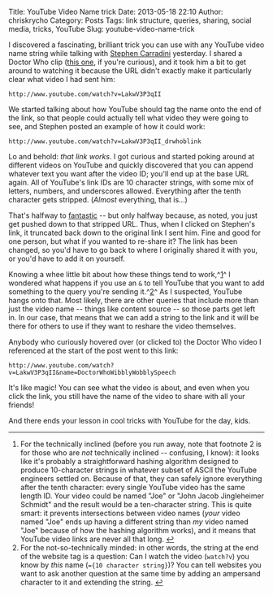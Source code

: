 Title: YouTube Video Name trick
Date: 2013-05-18 22:10
Author: chriskrycho
Category: Posts
Tags: link structure, queries, sharing, social media, tricks, YouTube
Slug: youtube-video-name-trick

I discovered a fascinating, brilliant trick you can use with any YouTube
video name string while talking with [Stephen Carradini][] yesterday. I
shared a Doctor Who clip ([this one][], if you're curious), and it took
him a bit to get around to watching it because the URL didn't exactly
make it particularly clear what video I had sent him:

    http://www.youtube.com/watch?v=LakwV3P3qII

We started talking about how YouTube should tag the name onto the end of
the link, so that people could actually tell what video they were going
to see, and Stephen posted an example of how it could work:

    http://www.youtube.com/watch?v=LakwV3P3qII_drwhoblink

Lo and behold: *that link works*. I got curious and started poking
around at different videos on YouTube and quickly discovered that you
can append whatever text you want after the video ID; you'll end up at
the base URL again. All of YouTube's link IDs are 10 character strings,
with some mix of letters, numbers, and underscores allowed. Everything
after the tenth character gets stripped. (*Almost* everything, that
is...)

That's halfway to [fantastic][] -- but only halfway because, as noted,
you just get pushed down to that stripped URL. Thus, when I clicked on
Stephen's link, it truncated back down to the original link I sent him.
Fine and good for one person, but what if you wanted to re-share it? The
link has been changed, so you'd have to go back to where I originally
shared it with you, or you'd have to add it on yourself.

Knowing a whee little bit about how these things tend to work,^[1][]^ I
wondered what happens if you use an `&` to tell YouTube that you want to
add something to the query you're sending it.^[2][]^ As I suspected,
YouTube hangs onto that. Most likely, there are other queries that
include more than just the video name -- things like content source --
so those parts get left in. In our case, that means that we can add a
string to the link and it will be there for others to use if they want
to reshare the video themselves.

Anybody who curiously hovered over (or clicked to) the Doctor Who video
I referenced at the start of the post went to this link:

    http://www.youtube.com/watch?v=LakwV3P3qII&name=DoctorWhoWibblyWobblySpeech

It's like magic! You can see what the video is about, and even when you
click the link, you still have the name of the video to share with all
your friends!

And there ends your lesson in cool tricks with YouTube for the day,
kids.

<div class="footnotes">

* * * * *

1.  For the technically inclined (before you run away, note that
    footnote 2 is for those who are *not* technically inclined --
    confusing, I know): it looks like it's probably a straightforward
    hashing algorithm designed to produce 10-character strings in
    whatever subset of ASCII the YouTube engineers settled on. Because
    of that, they can safely ignore everything after the tenth
    character: every single YouTube video has the same length ID. Your
    video could be named "Joe" or "John Jacob Jingleheimer Schmidt" and
    the result would be a ten-character string. This is quite smart: it
    prevents intersections between video names (*your* video named "Joe"
    ends up having a different string than *my* video named "Joe"
    because of how the hashing algorithm works), and it means that
    YouTube video links are never all that long. [↩][]
2.  For the not-so-technically minded: in other words, the string at the
    end of the website tag is a question: Can I watch the video
    (`watch?v`) you know by *this* name (`={10 character string}`)? You
    can tell websites you want to ask another question at the same time
    by adding an ampersand character to it and extending the
    string. [↩][3]

</div>

  [Stephen Carradini]: http://stephencarradini.com
  [this one]: http://www.youtube.com/watch?v=LakwV3P3qII&name=DoctorWhoWibblyWobblySpeech
  [fantastic]: http://www.youtube.com/watch?v=rX2RKJIkwYw&name=DoctorWho_Fantastic
  [1]: #fn:1
  [2]: #fn:2
  [↩]: #fnref:1
  [3]: #fnref:2
